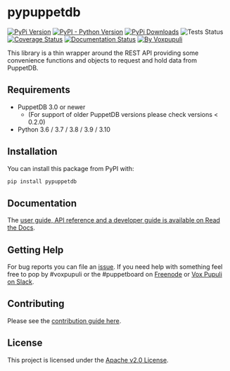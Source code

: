 # pypuppetdb

[![PyPi Version](https://img.shields.io/pypi/v/pypuppetdb)](https://pypi.org/project/pypuppetdb/)
[![PyPI - Python Version](https://img.shields.io/pypi/pyversions/pypuppetdb)](https://pypi.org/project/pypuppetdb/)
[![PyPi Downloads](https://img.shields.io/pypi/dm/pypuppetdb)](https://pypi.org/project/pypuppetdb/)
![Tests Status](https://github.com/voxpupuli/pypuppetdb/workflows/tests%20(unit)/badge.svg)
[![Coverage Status](https://img.shields.io/coveralls/voxpupuli/pypuppetdb.svg)](https://coveralls.io/r/voxpupuli/pypuppetdb)
[![Documentation Status](https://readthedocs.org/projects/pypuppetdb/badge/?version=latest)](https://pypuppetdb.readthedocs.io/en/latest/?badge=latest)
[![By Voxpupuli](https://img.shields.io/badge/by-Vox%20Pupuli%20%F0%9F%A6%8A-ef902f.svg)](https://voxpupuli.org)

This library is a thin wrapper around the REST API providing some
convenience functions and objects to request and hold data from
PuppetDB.

## Requirements

* PuppetDB 3.0 or newer
  * (For support of older PuppetDB versions please check versions < 0.2.0)
* Python 3.6 / 3.7 / 3.8 / 3.9 / 3.10

## Installation

You can install this package from PyPI with:

```bash
pip install pypuppetdb
```

## Documentation

The [user guide, API reference and a developer guide is available on Read the Docs](https://pypuppetdb.readthedocs.io/en/latest/).

## Getting Help

For bug reports you can file an
[issue](https://github.com/voxpupuli/pypuppetdb/issues). If you need
help with something feel free to pop by \#voxpupuli or the \#puppetboard on
[Freenode](https://freenode.net) or [Vox Pupuli on Slack](https://puppetcommunity.slack.com/messages/voxpupuli/).

## Contributing

Please see the [contribution guide here](https://github.com/voxpupuli/pypuppetdb/blob/master/CONTRIBUTING.md).

## License

This project is licensed under the [Apache v2.0 License](https://github.com/voxpupuli/pypuppetdb/blob/master/LICENSE).
